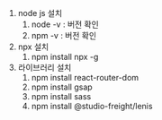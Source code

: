 1. node js 설치
   1. node -v : 버전 확인
   2. npm -v  : 버전 확인
2. npx 설치
   1. npm install npx -g
3. 라이브러리 설치
   1. npm install react-router-dom
   2. npm install gsap
   3. npm install sass
   4. npm install @studio-freight/lenis
